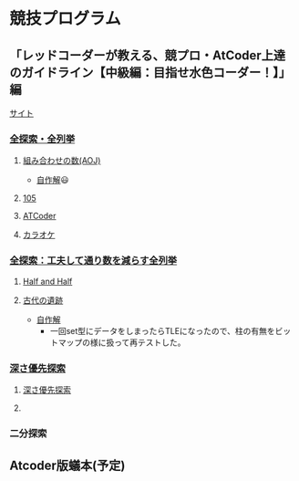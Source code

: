 # 競技プログラム

## 「レッドコーダーが教える、競プロ・AtCoder上達のガイドライン【中級編：目指せ水色コーダー！】」編

[サイト](https://qiita.com/e869120/items/eb50fdaece12be418faa#0-%E3%81%AF%E3%81%98%E3%82%81%E3%81%AB)

### [全探索・全列挙](https://qiita.com/e869120/items/eb50fdaece12be418faa#%E5%85%A8%E6%8E%A2%E7%B4%A2%E5%85%A8%E5%88%97%E6%8C%99)

1. [組み合わせの数(AOJ)](https://onlinejudge.u-aizu.ac.jp/problems/ITP1_7_B)

    * [自作解](https://github.com/happyhappyhappyhappy/sakura-cpp/blob/master/comp_pro/aoj/ALDS1_11_Bfukasayuusentansaku/first/submit.cpp):smiley:

1. [105](https://atcoder.jp/contests/abc106/tasks/abc106_b)

1. [ATCoder](https://atcoder.jp/contests/abc122/tasks/abc122_b)

1. [カラオケ](https://atcoder.jp/contests/pakencamp-2019-day3/tasks/pakencamp_2019_day3_c)

### [全探索：工夫して通り数を減らす全列挙](https://qiita.com/e869120/items/eb50fdaece12be418faa#%E5%85%A8%E6%8E%A2%E7%B4%A2%E5%B7%A5%E5%A4%AB%E3%81%97%E3%81%A6%E9%80%9A%E3%82%8A%E6%95%B0%E3%82%92%E6%B8%9B%E3%82%89%E3%81%99%E5%85%A8%E5%88%97%E6%8C%99)

1. [Half and Half](https://atcoder.jp/contests/abc095/tasks/arc096_a)

1. [古代の遺跡](https://atcoder.jp/contests/joi2007ho/tasks/joi2007ho_c)
   * [自作解](https://atcoder.jp/contests/joi2007ho/submissions/35920444)
     * 一回set型にデータをしまったらTLEになったので、柱の有無をビットマップの様に扱って再テストした。  

### [深さ優先探索](https://qiita.com/e869120/items/eb50fdaece12be418faa#%E6%B7%B1%E3%81%95%E5%84%AA%E5%85%88%E6%8E%A2%E7%B4%A2)

1. [深さ優先探索](https://onlinejudge.u-aizu.ac.jp/problems/ALDS1_11_B)

1.  

### 二分探索

## Atcoder版蟻本(予定)
